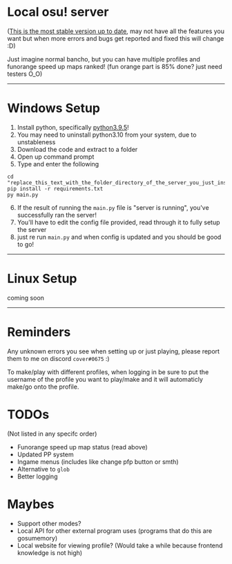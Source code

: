 # Local osu! server

([This is the most stable version up to date](https://github.com/coverosu/local-osu-server/tree/9574a8f992d49f7aeab8284d6d605c7df1945e70), may not have all the features you want but when more errors and bugs get reported and fixed this will change :D)

Just imagine normal bancho, but you can have multiple profiles and funorange speed up maps ranked! (fun orange part is 85% done? just need testers O_O)

---
# Windows Setup
1. Install python, specifically [python3.9.5](https://www.python.org/downloads/release/python-395/)!
2. You may need to uninstall python3.10 from your system, due to unstableness
3. Download the code and extract to a folder
4. Open up command prompt
5. Type and enter the following
```
cd "replace_this_text_with_the_folder_directory_of_the_server_you_just_installed"
pip install -r requirements.txt
py main.py
```
6. If the result of running the `main.py` file is "server is running", you've successfully ran the server!
7. You'll have to edit the config file provided, read through it to fully setup the server
8. just re run `main.py` and when config is updated and you should be good to go!
---

# Linux Setup
coming soon

---
# Reminders
Any unknown errors you see when setting up or just playing, please report them to me on discord `cover#0675` :)

To make/play with different profiles, when logging in be sure to put the username of the profile you want to play/make and it will automaticly make/go onto the profile.

# TODOs

(Not listed in any specifc order)

- Funorange speed up map status (read above)
- Updated PP system
- Ingame menus (includes like change pfp button or smth)
- Alternative to `glob`
- Better logging

# Maybes

- Support other modes?
- Local API for other external program uses (programs that do this are gosumemory)
- Local website for viewing profile? (Would take a while because frontend knowledge is not high)